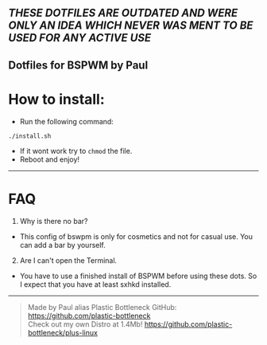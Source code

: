 ***THESE DOTFILES ARE OUTDATED AND WERE ONLY AN IDEA WHICH NEVER WAS MENT TO BE USED FOR ANY ACTIVE USE***
---

## Dotfiles for BSPWM by Paul
# How to install:
* Run the following command:
```
./install.sh
```
* If it wont work try to `chmod` the file.
* Reboot and enjoy!

---

# FAQ
1. Why is there no bar?  
* This config of bswpm is only for cosmetics and not for casual use. You can add a bar by yourself.  

2. Are I can't open the Terminal.  
* You have to use a finished install of BSPWM before using these dots. So I expect that you have at least sxhkd installed.  

---

> Made by Paul alias Plastic Bottleneck GitHub: https://github.com/plastic-bottleneck  
> Check out my own Distro at 1.4Mb! https://github.com/plastic-bottleneck/plus-linux

